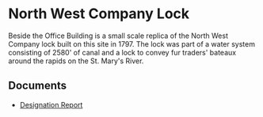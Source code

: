 # North West Company Lock

Beside the Office Building is a small scale replica of the North West Company lock built on this site in 1797. The lock was part of a water system consisting of 2580' of canal and a lock to convey fur traders' bateaux around the rapids on the St. Mary's River.

## Documents

-   [Designation Report](documents/north-west-company-lock-designation.pdf)
